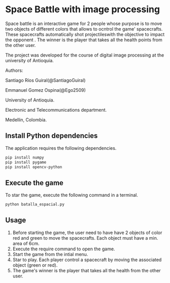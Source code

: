 # Space Battle with image processing

Space battle is an interactive game for 2 people whose purpose is to move two objects of different colors that allows to ocntrol the game' spacecrafts. These spacecrafts automatically shot projectileswith the objective to impact the opponent . The winner is the player that takes all the health points from the other user.

The project was developed for the course of digital image processing at the university of Antioquia.

Authors:

Santiago Ríos Guiral(@SantiagoGuiral)

Emmanuel Gomez Ospina(@Ego2509)

University of Antioquia.

Electronic and Telecommunications department.

Medellin, Colombia.


## Install Python dependencies

The application requires the following dependencies.

```sh
pip install numpy
pip install pygame
pip install opencv-python
```

## Execute the game

To star the game, execute the following command in a terminal.

```sh
python batalla_espacial.py
```

## Usage

1. Before starting the game, the user need to have have 2 objects of color red and green to move the spacecrafts. Each object must have a min. area of 6cm.
2. Execute the require command to open the game.
3. Start the game from the intial menu.
4. Star to play. Each player control a spacecraft by moving the associated object (green or red).
5. The game's winner is the player that takes all the health from the other user.

